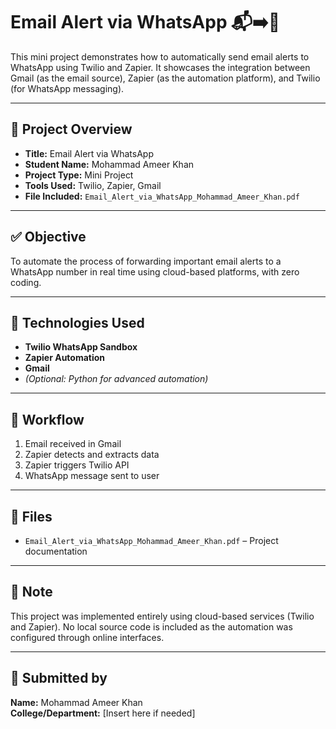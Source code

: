 # Email Alert via WhatsApp 📬➡️📱

This mini project demonstrates how to automatically send email alerts to WhatsApp using Twilio and Zapier. It showcases the integration between Gmail (as the email source), Zapier (as the automation platform), and Twilio (for WhatsApp messaging).

---

## 📂 Project Overview

- **Title:** Email Alert via WhatsApp  
- **Student Name:** Mohammad Ameer Khan  
- **Project Type:** Mini Project  
- **Tools Used:** Twilio, Zapier, Gmail  
- **File Included:** `Email_Alert_via_WhatsApp_Mohammad_Ameer_Khan.pdf`

---

## ✅ Objective

To automate the process of forwarding important email alerts to a WhatsApp number in real time using cloud-based platforms, with zero coding.

---

## 🔧 Technologies Used

- **Twilio WhatsApp Sandbox**
- **Zapier Automation**
- **Gmail**
- *(Optional: Python for advanced automation)*

---

## 🔄 Workflow

1. Email received in Gmail
2. Zapier detects and extracts data
3. Zapier triggers Twilio API
4. WhatsApp message sent to user

---

## 📎 Files

- `Email_Alert_via_WhatsApp_Mohammad_Ameer_Khan.pdf` – Project documentation

---

## 📘 Note

This project was implemented entirely using cloud-based services (Twilio and Zapier). No local source code is included as the automation was configured through online interfaces.

---

## 👤 Submitted by

**Name:** Mohammad Ameer Khan  
**College/Department:** [Insert here if needed]

